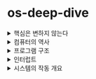 # os-deep-dive

<details>
<summary>핵심은 변하지 않는다</summary>
하드웨어는 급속도로 발전하고 소프트웨어도 새로운 버전이 등장하지만 컴퓨터 분야의 기본 원리와 정보기술이 추구하는 핵심 철학은 시대가 흘러도 변하지 않는다.

1937년의 수학자 앨런튜링이 개발한 이록적 컴퓨터가 현대 최첨단 컴퓨터가 풀 수 있는 모든 문제를 풀 수 있다는 사실이 증명되었다.

연역법은 컴퓨터의 이론적 기원이다.
</details>
<details>
<summary>컴퓨터의 역사</summary>

* 이론적 컴퓨터 - 앨런 튜링(1930년대)
* 기계식 컴퓨터
  * 찰스 배비지
  * 1823년 반복적인 연산을 수행하는 미분기계
  * 19세기 해석기관(천공카드로 20자리까지의 연산을 수행하며 입출력, 처리, 저장 장치를 포함)
* 전자식 컴퓨터
  * 1943년 콜로서스(군사용 암호를 해독하기 위한 컴퓨터)
  * 1944년 Mark I(둘레 16미터, 높이 2.5미터지만 현대의 휴대용 전자계산기보다 느림)

</details>
<details>
<summary>프로그램 구조</summary>
컴퓨터 프로그램은 언어와 상관 없이 함수들로 구성된다. 하나의 함수가 수행되는 중에 다른 함수를 호출하고, 호출된 함수의 수행이 끝나면 다시 원래 위치로 돌아간다.

프로그램이 CPU에서 명령을 수행하려면 해당 명령은 담은 프로그램의 주소 영역이 메모리에 올라가 있어야 한다. 주소 영역은 Code, Data, Stack 영역으로 구분된다.

Code 영역은 작성한 프로그램 함수들의 코드가 CPU에서 수행할 수 있는 기계어 명령 형태로 변환되어 저장되어있는 부분이다.

Data 영역은 전역 변수 등 프로그램이 사용하는 데이터를 저장하는 부분이다.

Stack 영역은 함수가 호출될 때 호출된 함수의 수행을 마치고 복귀할 주소 및 데이터를 임시로 저장하는 데 사용되는 공간이다. 프로그램은 메인함수에서 시작해 다른 함수를 호출하면 CPU가 메인함수의 코드를 수행하다가 다른 함수의 코드로 수행위치를 옮기는데, 이때 돌아와야 하는 지점을 Stack 영역에 저장한다.
</details>

<details>
<summary>인터럽트</summary>
A라는 프로그램이 CPU를 할당받고 명령을 수행하는 도중 인터럽트가 발생하면 A는 현재 수행 중인 명령의 위치를 저장하고 운영체제 내부 코드인 인터럽트 처리루틴으로 넘어가서 인터럽트 처리를 하고 다시 돌아와 A의 이전 작업 지점부터 수행을 계속 이어간다.

이때 필요한 복귀 주소를 Stack 영역에 보관한다.

인터럽트 때문에 CPU를 빼앗긴 위치는 운영체제가 관리하는 프로세스 제어블록에 저장된다.
</details>

<details>
<summary>시스템의 작동 개요</summary>
CPU는 인간의 뇌처럼 스스로 생각하고 판단할 수 없다. CPU는 빠른 속도로 처리하는 계산 능력을 가지고, 매 시점 메모리의 특정 주소에 존재하는 명령을 하나씩 읽어와 그대로 실행한다.

이때 CPU가 수행해야 할 메모리 주소를 담고 있는 레지스터를 프로그램 카운터라고 부른다.

일반적으로 조건문, 반복문, 함수호출 등에 의한 주소 이동이 없는 이상 프로그램 카운터는 항상 바로 다음 명령을 가리키게 되어 코드의 순차적인 수행이 일워진다.
</details>
